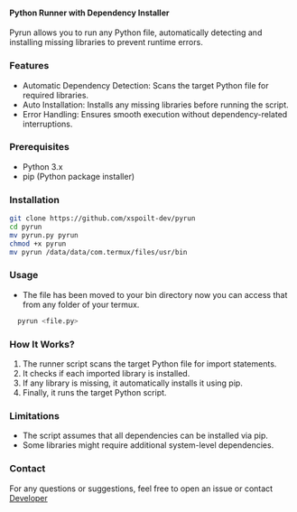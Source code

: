 #### Python Runner with Dependency Installer

Pyrun allows you to run any Python file, automatically detecting and installing missing libraries to prevent runtime errors. 

### Features

- Automatic Dependency Detection: Scans the target Python file for required libraries.
- Auto Installation: Installs any missing libraries before running the script.
- Error Handling: Ensures smooth execution without dependency-related interruptions.

### Prerequisites

- Python 3.x
- pip (Python package installer)

### Installation
```bash
git clone https://github.com/xspoilt-dev/pyrun
cd pyrun
mv pyrun.py pyrun
chmod +x pyrun
mv pyrun /data/data/com.termux/files/usr/bin
```
### Usage

- The file has been moved to your bin directory now you can access that from any folder of your termux.

```bash
  pyrun <file.py>
```

### How It Works?

1. The runner script scans the target Python file for import statements.
2. It checks if each imported library is installed.
3. If any library is missing, it automatically installs it using pip.
4. Finally, it runs the target Python script.

### Limitations

- The script assumes that all dependencies can be installed via pip.
- Some libraries might require additional system-level dependencies.

### Contact

For any questions or suggestions, feel free to open an issue or contact [Developer](https://www.facebook.com/xspoilt)
